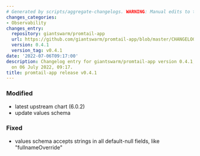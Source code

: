 ```yaml
---
# Generated by scripts/aggregate-changelogs. WARNING: Manual edits to this files will be overwritten.
changes_categories:
- Observability
changes_entry:
  repository: giantswarm/promtail-app
  url: https://github.com/giantswarm/promtail-app/blob/master/CHANGELOG.md#041---2022-07-06
  version: 0.4.1
  version_tag: v0.4.1
date: '2022-07-06T09:17:00'
description: Changelog entry for giantswarm/promtail-app version 0.4.1, published
  on 06 July 2022, 09:17.
title: promtail-app release v0.4.1
---
```


### Modified
- latest upstream chart (6.0.2)
- update values schema
### Fixed
- values schema accepts strings in all default-null fields, like "fullnameOverride"
